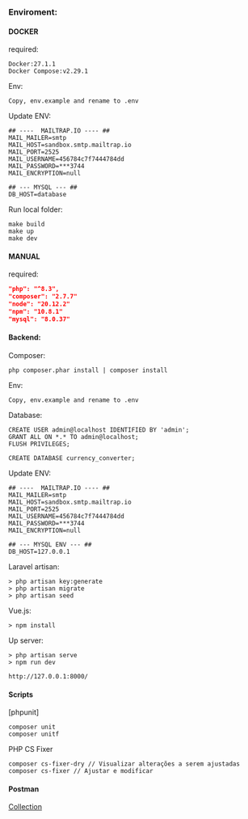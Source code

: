 
### Enviroment:

#### DOCKER

required:
```
Docker:27.1.1
Docker Compose:v2.29.1
```

Env:

```
Copy, env.example and rename to .env
```

Update ENV:
```
## ----  MAILTRAP.IO ---- ##
MAIL_MAILER=smtp
MAIL_HOST=sandbox.smtp.mailtrap.io
MAIL_PORT=2525
MAIL_USERNAME=456784c7f7444784dd
MAIL_PASSWORD=***3744
MAIL_ENCRYPTION=null

## --- MYSQL --- ##
DB_HOST=database
```

Run local folder:
```
make build
make up
make dev
```

#### MANUAL

required:
```JSON
"php": "^8.3",
"composer": "2.7.7"
"node": "20.12.2"
"npm": "10.8.1"
"mysql": "8.0.37"
```

#### Backend:

Composer:

```
php composer.phar install | composer install
```

Env:

```
Copy, env.example and rename to .env
```

Database:
```
CREATE USER admin@localhost IDENTIFIED BY 'admin';
GRANT ALL ON *.* TO admin@localhost;
FLUSH PRIVILEGES;

CREATE DATABASE currency_converter;
```

Update ENV:
```
## ----  MAILTRAP.IO ---- ##
MAIL_MAILER=smtp
MAIL_HOST=sandbox.smtp.mailtrap.io
MAIL_PORT=2525
MAIL_USERNAME=456784c7f7444784dd
MAIL_PASSWORD=***3744
MAIL_ENCRYPTION=null

## --- MYSQL ENV --- ##
DB_HOST=127.0.0.1
```

Laravel artisan:

```
> php artisan key:generate
> php artisan migrate
> php artisan seed
```

Vue.js:

```
> npm install
```

Up server:

```
> php artisan serve
> npm run dev

http://127.0.0.1:8000/
```

#### Scripts

[phpunit]

```
composer unit
composer unitf
```

PHP CS Fixer

```
composer cs-fixer-dry // Visualizar alterações a serem ajustadas
composer cs-fixer // Ajustar e modificar
```


#### Postman
[Collection](https://www.postman.com/rom-mb/workspace/currencyconverter/collection/6885147-4f3359b4-8d3f-40e1-a812-645125ef9348?action=share&creator=6885147)
